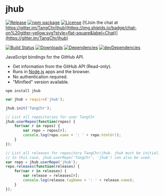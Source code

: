 # jhub

[![Release](https://img.shields.io/github/release/TangChr/jhub.svg?style=flat-square&label=Release)](https://github.com/TangChr/jhub/releases/latest)
[![npm package](http://img.shields.io/npm/v/jhub.svg?style=flat-square&label=npm%20package)](https://www.npmjs.com/package/jhub)
[![License](https://img.shields.io/github/license/TangChr/jhub.svg?style=flat-square&label=License)](https://raw.githubusercontent.com/TangChr/jhub/master/LICENSE)
[![Join the chat at https://gitter.im/TangChr/jhub](https://img.shields.io/badge/chat-on%20gitter-yellow.svg?style=flat-square&label=Chat)](https://gitter.im/TangChr/jhub)

[![Build Status](https://img.shields.io/travis/TangChr/jhub.svg?style=flat-square&label=Build%20Status)](https://travis-ci.org/TangChr/jhub)
[![Downloads](http://img.shields.io/npm/dt/jhub.svg?style=flat-square&label=Downloads)](https://www.npmjs.com/package/jhub)
[![Dependencies](https://img.shields.io/david/TangChr/jhub.svg?style=flat-square&label=Dependencies)](https://david-dm.org/TangChr/jhub)
[![devDependencies](https://img.shields.io/david/dev/TangChr/jhub.svg?style=flat-square)](https://david-dm.org/TangChr/jhub?type=dev)

JavaScript bindings for the GitHub API.

* Get information from the GitHub API (Read-only).
* Runs in [Node.js](https://nodejs.org) apps and the browser.
* No authentication required.
* "Minified" version available.

```
npm install jhub
```

```javascript
var jhub = require('jhub');

jhub.init('TangChr');

// List all repositories for user TangChr
jhub.userRepos(function(repos) {
    for(var r in repos) {
        var repo = repos[r];
        console.log(repo.name + ': ' + repo.htmlUrl);
    }
});

// List all releases for repository TangChr/jhub. jhub must be initialized before this.
// In this case, jhub.userRepo('TangChr', 'jhub') can also be used.
var repo = jhub.userRepo('jhub');
repo.releases(function(releases) {
    for(var r in releases) {
        var release = releases[r];
        console.log(release.tagName + ': ' + release.name);
    }
});
```
